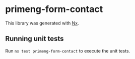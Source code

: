 # primeng-form-contact

This library was generated with [Nx](https://nx.dev).

## Running unit tests

Run `nx test primeng-form-contact` to execute the unit tests.
